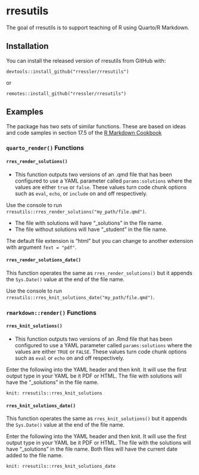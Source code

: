 
<!-- README.md is generated from README.Rmd. Please edit that file -->

# rresutils

<!-- badges: start -->
<!-- badges: end -->

The goal of rresutils is to support teaching of R using Quarto/R
Markdown.

## Installation

You can install the released version of rresutils from GitHub with:

`devtools::install_github("rressler/rresutils")`

or

`remotes::install_github("rressler/rresutils")`

## Examples

The package has two sets of similar functions. These are based on ideas
and code samples in section 17.5 of the [R Markdown
Cookbook](https://bookdown.org/yihui/rmarkdown-cookbook/custom-knit.html)

### `quarto_render()` Functions

#### `rres_render_solutions()`

- This function outputs two versions of an .qmd file that has been
  configured to use a YAML parameter called `params:solutions` where the
  values are either `true` or `false`. These values turn code chunk
  options such as `eval`, `echo`, or `include` on and off respectively.

Use the console to run
`rresutils::rres_render_solutions("my_path/file.qmd")`.

- The file with solutions will have “\_solutions” in the file name.
- The file without solutions will have “\_student” in the file name.

The default file extension is “html” but you can change to another
extension with argument `fext = "pdf"`.

#### `rres_render_solutions_date()`

This function operates the same as `rres_render_solutions()` but it
appends the `Sys.Date()` value at the end of the file name.

Use the console to run
`rresutils::rres_knit_solutions_date("my_path/file.qmd")`.

### `rmarkdown::render()` Functions

#### `rres_knit_solutions()`

- This function outputs two versions of an .Rmd file that has been
  configured to use a YAML parameter called `params:solutions` where the
  values are either `TRUE` or `FALSE`. These values turn code chunk
  options such as `eval` or `echo` on and off respectively.

Enter the following into the YAML header and then knit. It will use the
first output type in your YAML be it PDF or HTML. The file with
solutions will have the “\_solutions” in the file name.

`knit: rresutils::rres_knit_solutions`

#### `rres_knit_solutions_date()`

This function operates the same as `rres_knit_solutions()` but it
appends the `Sys.Date()` value at the end of the file name.

Enter the following into the YAML header and then knit. It will use the
first output type in your YAML be it PDF or HTML. The file with the
solutions will have “\_solutions” in the file name. Both files will have
the current date added to the file name.

`knit: rresutils::rres_knit_solutions_date`
